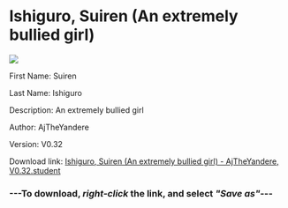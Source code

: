 # Ishiguro, Suiren (An extremely bullied girl)

<img src = "https://raw.githubusercontent.com/Arbiter1223/Daigaku-Gurashi-Custom-Students/master/Students/Files/Ishiguro%2C%20Suiren%20(An%20extremely%20bullied%20girl).png">

First Name: Suiren

Last Name: Ishiguro

Description: An extremely bullied girl

Author: AjTheYandere

Version: V0.32

Download link: <a href="https://raw.githubusercontent.com/Arbiter1223/Daigaku-Gurashi-Custom-Students/master/Students/Files/Ishiguro%2C%20Suiren%20(An%20extremely%20bullied%20girl)%20-%20AjTheYandere%2C%20V0.32.student">Ishiguro, Suiren (An extremely bullied girl) - AjTheYandere, V0.32.student</a>

### ---**To download, _right-click_ the link, and select _"Save as"_**---
